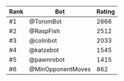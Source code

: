 Rank|Bot|Rating
---|---|---
#1|@ToromBot|2666
#2|@RaspFish|2512
#3|@colinbot|2033
#4|@katzebot|1545
#5|@pawnrobot|1415
#6|@MinOpponentMoves|862

